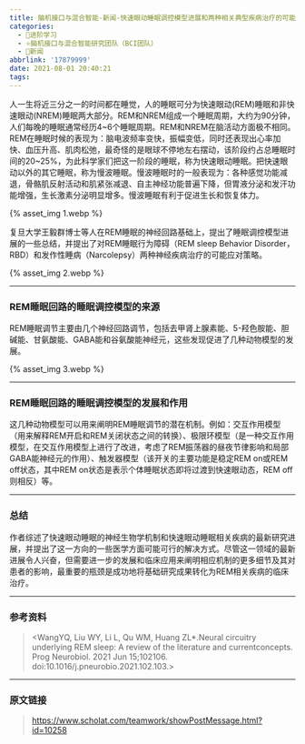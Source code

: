 ```yaml
---
title: 脑机接口与混合智能-新闻-快速眼动睡眠调控模型进展和两种相关典型疾病治疗的可能应对策略
categories:
  - 🌙进阶学习
  - ⭐脑机接口与混合智能研究团队（BCI团队）
  - 💫新闻
abbrlink: '17879999'
date: 2021-08-01 20:40:21
tags:
---
```


人一生将近三分之一的时间都在睡觉，人的睡眠可分为快速眼动(REM)睡眠和非快速眼动(NREM)睡眠两大部分。REM和NREM组成一个睡眠周期，大约为90分钟，人们每晚的睡眠通常经历4~6个睡眠周期。REM和NREM在脑活动方面极不相同。REM在睡眠时候的表现为：脑电波频率变快，振幅变低，同时还表现出心率加快、血压升高、肌肉松弛，最奇怪的是眼球不停地左右摆动，该阶段约占总睡眠时间的20~25%，为此科学家们把这一阶段的睡眠，称为快速眼动睡眠。把快速眼动以外的其它睡眠，称为慢波睡眠。慢波睡眠时的一般表现为：各种感觉功能减退，骨骼肌反射活动和肌紧张减退、自主神经功能普遍下降，但胃液分泌和发汗功能增强，生长激素分泌明显增多。慢波睡眠有利于促进生长和恢复体力。

<!--more-->

{% asset_img 1.webp %}

复旦大学王毅群博士等人在REM睡眠的神经回路基础上，提出了睡眠调控模型进展的一些总结，并提出了对REM睡眠行为障碍（REM sleep Behavior Disorder，RBD）和发作性睡病（Narcolepsy）两种神经疾病治疗的可能应对策略。

{% asset_img 2.webp %}

***

### REM睡眠回路的睡眠调控模型的来源

REM睡眠调节主要由几个神经回路调节，包括去甲肾上腺素能、5-羟色胺能、胆碱能、甘氨酸能、GABA能和谷氨酸能神经元，这些发现促进了几种动物模型的发展。

{% asset_img 3.webp %}

***

### REM睡眠回路的睡眠调控模型的发展和作用

这几种动物模型可以用来阐明REM睡眠调节的潜在机制。例如：交互作用模型（用来解释REM开启和REM关闭状态之间的转换）、极限环模型（是一种交互作用模型，在交互作用模型上进行了改进，考虑了REM振荡器的昼夜节律影响和局部GABA能神经元的作用）、触发器模型（该开关的主要功能是稳定REM on或REM off状态，其中REM on状态是表示个体睡眠状态即将过渡到快速眼动态，REM off则相反）等。

***

### 总结

作者综述了快速眼动睡眠的神经生物学机制和快速眼动睡眠相关疾病的最新研究进展，并提出了这一方向的一些医学方面可能可行的解决方式。尽管这一领域的最新进展令人兴奋，但需要进一步的发展和临床应用来阐明相应机制的更多细节及其对患者的影响，最重要的瓶颈是成功地将基础研究成果转化为REM相关疾病的临床治疗。

***

### 参考资料

> <WangYQ, Liu WY, Li L, Qu WM, Huang ZL*.Neural circuitry underlying REM sleep: A review of the literature and currentconcepts. Prog Neurobiol. 2021 Jun 15;102106. doi:10.1016/j.pneurobio.2021.102.103.>

***

### 原文链接

> <https://www.scholat.com/teamwork/showPostMessage.html?id=10258>
